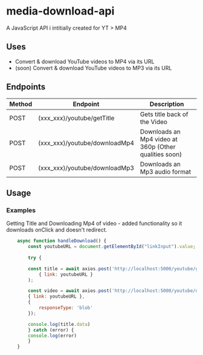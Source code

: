 # media-download-api
<p>A JavaScript API i intitially created for YT > MP4</p>

## Uses
<ul>
    <li>Convert & download YouTube videos to MP4 via its URL</li>
    <li>(soon) Convert & download YouTube videos to MP3 via its URL</li>
</ul>

## Endpoints

| Method  | Endpoint | Description |
-------------------------|--------------------------|---------------|
| POST | (xxx_xxx)/youtube/getTitle | Gets title back of the Video  |
| POST  | (xxx_xxx)/youtube/downloadMp4 | Downloads an Mp4 video at 360p (Other qualities soon)  |
| POST | (xxx_xxx)/youtube/downloadMp3 | Downloads an Mp3 audio format |

## Usage

### Examples
<p>Getting Title and Downloading Mp4 of video - added functionality so it downloads onClick and doesn't redirect. </p>

```js
    async function handleDownload() {
        const youtubeURL = document.getElementById("linkInput").value;
    
        try {

        const title = await axios.post('http://localhost:5000/youtube/getTitle', 
            { link: youtubeURL }
        );

        const video = await axios.post('http://localhost:5000/youtube/downloadMp4', 
        { link: youtubeURL }, 
        {
            responseType: 'blob'
        });

        console.log(title.data)
        } catch (error) {
        console.log(error)
        }
    }
```
